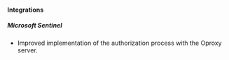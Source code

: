 
#### Integrations
##### Microsoft Sentinel
- Improved implementation of the authorization process with the Oproxy server.
